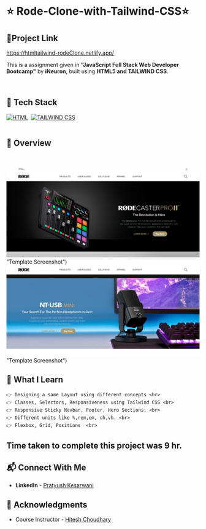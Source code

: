 
# ⭐ Rode-Clone-with-Tailwind-CSS⭐


## 🔗Project  Link
https://htmltailwind-rodeClone.netlify.app/

This is a assignment given in **"JavaScript Full Stack Web Developer Bootcamp"** by **iNeuron**, built using **HTML5 and TAILWIND CSS**.
<br>

<br>

## 📌 Tech Stack

[![HTML](https://img.shields.io/badge/html5%20-%23E34F26.svg?&style=for-the-badge&logo=html5&logoColor=white)]()&nbsp;
[![TAILWIND CSS](https://img.shields.io/badge/css3%20-%231572B6.svg?&style=for-the-badge&logo=css3&logoColor=white)]()&nbsp;
<br>
<br>

## 📌 Overview

<br>

![Screenshot](./screenshot.png) "Template Screenshot")
![Screenshot](./screenshot2.png) "Template Screenshot")




## 📌 What I Learn

    👉 Designing a same Layout using different concepts <br>
    👉 Classes, Selectors, Responsiveness using Tailwind CSS <br>
    👉 Responsive Sticky Navbar, Footer, Hero Sections. <br>
    👉 Different units like %,rem,em, ch,vh. <br>
    👉 Flexbox, Grid, Positions  <br>
    
   



## Time taken to complete this project was **9 hr**.

## 📬 Connect With Me

- **LinkedIn** - [Pratyush Kesarwani](https://www.linkedin.com/in/pratyush-kesarwani-2b6601171/)

## 📌 Acknowledgments

- Course Instructor - [Hitesh Choudhary](https://github.com/hiteshchoudhary)
